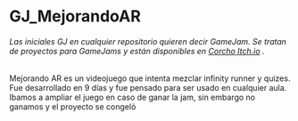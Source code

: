 # GJ_MejorandoAR

###### Las iniciales GJ en cualquier repositorio quieren decir GameJam. Se tratan de proyectos para GameJams y están disponibles en [Corcho Itch.io](https://corcho.itch.io/ "Heading link") .

Mejorando AR es un videojuego que intenta mezclar infinity runner y quizes.
Fue desarrollado en 9 días y fue pensado para ser usado en cualquier aula. Ibamos a ampliar el juego en caso de ganar la jam, sin embargo no ganamos y el proyecto se congeló
